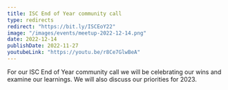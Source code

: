 ```yaml
---
title: ISC End of Year community call
type: redirects
redirect: "https://bit.ly/ISCEoY22"
image: "/images/events/meetup-2022-12-14.png"
date: 2022-12-14
publishDate: 2022-11-27
youtubeLink: "https://youtu.be/r8Ce7GlwBeA"
---
```


For our ISC End of Year community call we will be celebrating our wins and examine our learnings. We will also discuss our priorities for 2023.  
